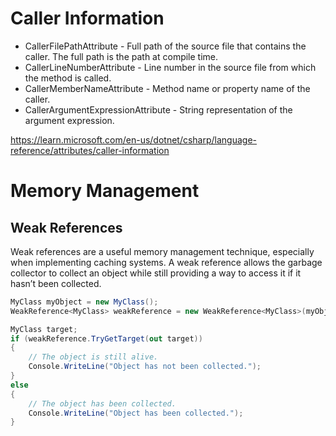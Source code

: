 # Caller Information
* CallerFilePathAttribute - Full path of the source file that contains the caller. The full path is the path at compile time.
* CallerLineNumberAttribute - Line number in the source file from which the method is called.
* CallerMemberNameAttribute - Method name or property name of the caller.
* CallerArgumentExpressionAttribute - String representation of the argument expression.

https://learn.microsoft.com/en-us/dotnet/csharp/language-reference/attributes/caller-information

# Memory Management
## Weak References
Weak references are a useful memory management technique, especially when implementing caching systems. A weak reference allows the garbage collector to collect an object while still providing a way to access it if it hasn’t been collected.
```csharp
MyClass myObject = new MyClass();  
WeakReference<MyClass> weakReference = new WeakReference<MyClass>(myObject);
```
```csharp
MyClass target;  
if (weakReference.TryGetTarget(out target))  
{  
    // The object is still alive.  
    Console.WriteLine("Object has not been collected.");  
}  
else  
{  
    // The object has been collected.  
    Console.WriteLine("Object has been collected.");  
}
```
